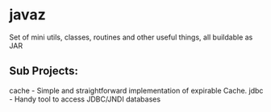 javaz
=====

Set of mini utils, classes, routines and other useful things, all buildable as JAR

Sub Projects:
-------------

cache - Simple and straightforward implementation of expirable Cache.
jdbc - Handy tool to access JDBC/JNDI databases
